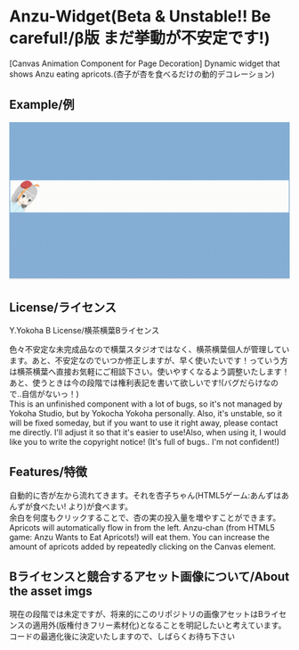 # Anzu-Widget(Beta & Unstable!! Be careful!/β版 まだ挙動が不安定です!)  
[Canvas Animation Component for Page Decoration] Dynamic widget that shows Anzu eating apricots.(杏子が杏を食べるだけの動的デコレーション)  

## Example/例  
![gif](./example.gif)  

## License/ライセンス  
Y.Yokoha B License/横茶横葉Bライセンス  

色々不安定な未完成品なので横葉スタジオではなく、横茶横葉個人が管理しています。あと、不安定なのでいつか修正しますが、早く使いたいです！っていう方は横茶横葉へ直接お気軽にご相談下さい。使いやすくなるよう調整いたします！あと、使うときは今の段階では権利表記を書いて欲しいです!(バグだらけなので..自信がないっ！)  
This is an unfinished component with a lot of bugs, so it's not managed by Yokoha Studio, but by Yokocha Yokoha personally. Also, it's unstable, so it will be fixed someday, but if you want to use it right away, please contact me directly. I'll adjust it so that it's easier to use!Also, when using it, I would like you to write the copyright notice! (It's full of bugs.. I'm not confident!)  

## Features/特徴  
自動的に杏が左から流れてきます。それを杏子ちゃん(HTML5ゲーム:あんずはあんずが食べたい! より)が食べます。  
余白を何度もクリックすることで、杏の実の投入量を増やすことができます。  
Apricots will automatically flow in from the left. Anzu-chan (from HTML5 game: Anzu Wants to Eat Apricots!) will eat them. 
You can increase the amount of apricots added by repeatedly clicking on the Canvas element.  

## Bライセンスと競合するアセット画像について/About the asset imgs  
現在の段階では未定ですが、将来的にこのリポジトリの画像アセットはBライセンスの適用外(版権付きフリー素材化)となることを明記したいと考えています。コードの最適化後に決定いたしますので、しばらくお待ち下さい  
